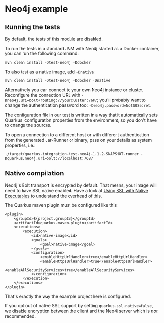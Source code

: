 # Neo4j example

## Running the tests

By default, the tests of this module are disabled.

To run the tests in a standard JVM with Neo4j started as a Docker container, you can run the following command:

```
mvn clean install -Dtest-neo4j -Ddocker
```

To also test as a native image, add `-Dnative`:

```
mvn clean install -Dtest-neo4j -Ddocker -Dnative
```

Alternatively you can connect to your own Neo4j instance or cluster.
Reconfigure the connection URL with `-Dneo4j.uri=bolt+routing://yourcluster:7687`;
you'll probably want to change the authentication password too: `-Dneo4j.password=NotS0Secret`.

The configuration file in our test is written in a way that it automatically sets Quarkus' configuration properties
from the environment, so you don't have to change the sources.


To open a connection to a different host or with different authentication from the generated Jar-Runner or binary,
pass on your details as system properties, i.e.:

```
./target/quarkus-integration-test-neo4j-1.1.2-SNAPSHOT-runner -Dquarkus.neo4j.uri=bolt://localhost:7687
```


## Native compilation

Neo4j's Bolt transport is encrypted by default.
That means, your image will need to have SSL native enabled.
Have a look at [Using SSL with Native Executables](https://quarkus.io/guides/native-and-ssl-guide) to understand the overhead of this.

The Quarkus maven plugin must be configured like this:

```
<plugin>
    <groupId>${project.groupId}</groupId>
    <artifactId>quarkus-maven-plugin</artifactId>
    <executions>
        <execution>
            <id>native-image</id>
            <goals>
                <goal>native-image</goal>
            </goals>
            <configuration>
                <enableHttpUrlHandler>true</enableHttpUrlHandler>
                <enableHttpsUrlHandler>true</enableHttpsUrlHandler>
                <enableAllSecurityServices>true</enableAllSecurityServices>
            </configuration>
        </execution>
    </executions>
</plugin>
```

That's exactly the way the example project here is configured.

If you opt out of native SSL support by setting `quarkus.ssl.native=false`,
we disable encryption between the client and the Neo4j server which is *not* recommended.

